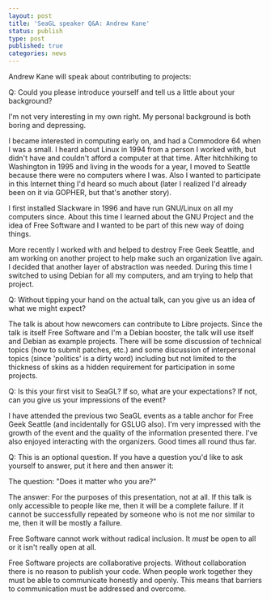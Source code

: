 ```yaml
---
layout: post
title: 'SeaGL speaker Q&A: Andrew Kane'
status: publish
type: post
published: true
categories: news
---
```


Andrew Kane will speak about contributing to projects:
 
Q: Could you please introduce yourself and tell us a little about your 
background?

I'm not very interesting in my own right. My personal background is both
boring and depressing.

I became interested in computing early on, and had a Commodore 64 when I
was a small. I heard about Linux in 1994 from a person I worked with, but
didn't have and couldn't afford a computer at that time. After
hitchhiking to Washington in 1995 and living in the woods for a year, I
moved to Seattle because there were no computers where I was. Also I
wanted to participate in this Internet thing I'd heard so much about
(later I realized I'd already been on it via GOPHER, but that's another
story).

I first installed Slackware in 1996 and have run GNU/Linux on all my
computers since. About this time I learned about the GNU Project and the
idea of Free Software and I wanted to be part of this new way of doing
things.

More recently I worked with and helped to destroy Free Geek Seattle, and
am working on another project to help make such an organization live
again. I decided that another layer of abstraction was needed. During
this time I switched to using Debian for all my computers, and am trying to
help that project.

Q: Without tipping your hand on the actual talk, can you give us an
idea of what we might expect?

The talk is about how newcomers can contribute to Libre projects. Since
the talk is itself Free Software and I'm a Debian booster, the talk will
use itself and Debian as example projects. There will be some discussion
of technical topics (how to submit patches, etc.) and some discussion of
interpersonal topics (since 'politics' is a dirty word) including but
not limited to the thickness of skins as a hidden requirement for
participation in some projects.

Q: Is this your first visit to SeaGL? If so, what are your expectations? If
not, can you give us your impressions of the event?

I have attended the previous two SeaGL events as a table anchor for Free
Geek Seattle (and incidentally for GSLUG also). I'm very impressed with
the growth of the event and the quality of the information presented
there. I've also enjoyed interacting with the organizers. Good times all
round thus far.

Q: This is an optional question. If you have a question you'd like to ask 
yourself to answer, put it here and then answer it:

The question: "Does it matter who you are?"

The answer: For the purposes of this presentation, not at all. If this
talk is only accessible to people like me, then it will be a complete
failure. If it cannot be successfully repeated by someone who is not me
nor similar to me, then it will be mostly a failure.

Free Software cannot work without radical inclusion. It *must* be open
to all or it isn't really open at all.

Free Software projects are collaborative projects. Without collaboration
there is no reason to publish your code. When people work together they
must be able to communicate honestly and openly. This means that
barriers to communication must be addressed and overcome.
